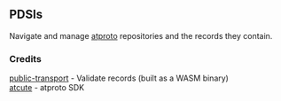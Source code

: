 ## PDSls

Navigate and manage [atproto](https://atproto.com/) repositories and the records they contain.

### Credits

[public-transport](https://github.com/goeo-/public-transport) - Validate records (built as a WASM binary)\
[atcute](https://github.com/mary-ext/atcute) - atproto SDK
